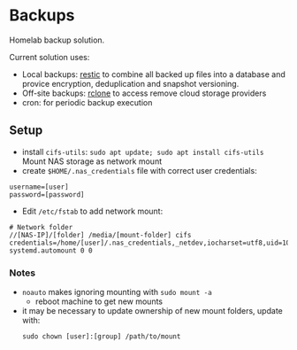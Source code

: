 # Backups
Homelab backup solution.

Current solution uses:
- Local backups: [restic](https://restic.net/) to combine all backed up files
  into a database and provice encryption, deduplication and snapshot
  versioning.
- Off-site backups: [rclone](https://rclone.org/) to access remove cloud
  storage providers
- cron: for periodic backup execution

## Setup
- install `cifs-utils`: `sudo apt update; sudo apt install cifs-utils`
Mount NAS storage as network mount
- create `$HOME/.nas_credentials` file with correct user credentials:
```
username=[user]
password=[password]
```
- Edit `/etc/fstab` to add network mount:
```
# Network folder
//[NAS-IP]/[folder] /media/[mount-folder] cifs credentials=/home/[user]/.nas_credentials,_netdev,iocharset=utf8,uid=1000,gid=1000,noauto,x-systemd.automount 0 0
```

### Notes
- `noauto` makes ignoring mounting with `sudo mount -a`
    - reboot machine to get new mounts
- it may be necessary to update ownership of new mount folders, update with:
    ```
    sudo chown [user]:[group] /path/to/mount
    ```
